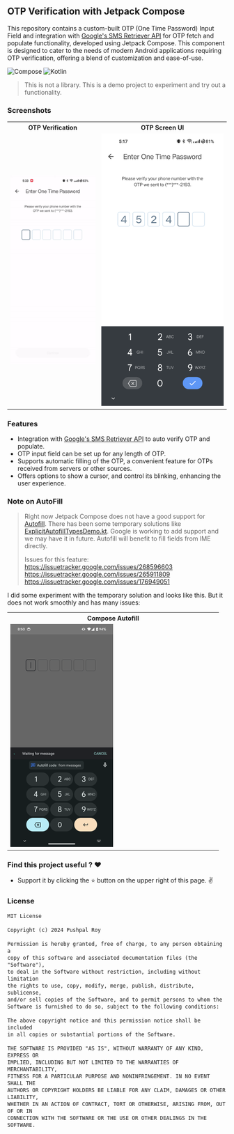 ## OTP Verification with Jetpack Compose

This repository contains a custom-built OTP (One Time Password) Input Field and integration with [Google's SMS Retriever API](https://developers.google.com/identity/sms-retriever/overview)
for OTP fetch and populate functionality, developed using Jetpack Compose. This component is designed to cater to the needs
of modern Android applications requiring OTP verification, offering a blend of customization and ease-of-use.

![Compose](https://img.shields.io/badge/Compose_BOM-1.5.4-blue.svg?color=blue&style=for-the-badge)
![Kotlin](https://img.shields.io/badge/Kotlin-1.9.0-blue.svg?color=blue&style=for-the-badge)

> This is not a library. This is a demo project to experiment and try out a functionality.

### Screenshots

<table style="width:100%">
  <tr>
    <th>OTP Verification</th>
    <th>OTP Screen UI</th>
  </tr>
  <tr>
    <td><img src = "art/screens/otp_verification.gif" width="100%" alt="OTP Verification"/></td>
    <td><img src = "art/screens/otp_ui.png" width="820" alt="OTP Screen UI"/></td>
  </tr>
</table>

### Features
- Integration with [Google's SMS Retriever API](https://developers.google.com/identity/sms-retriever/overview) to auto verify OTP and populate.
- OTP input field can be set up for any length of OTP.
- Supports automatic filling of the OTP, a convenient feature for OTPs received from servers or other sources.
- Offers options to show a cursor, and control its blinking, enhancing the user experience.

### Note on AutoFill

> Right now Jetpack Compose does not have a good support for [Autofill](https://developer.android.com/guide/topics/text/autofill). 
> There has been some temporary solutions like [ExplicitAutofillTypesDemo.kt](https://cs.android.com/androidx/platform/frameworks/support/+/androidx-main:compose/ui/ui/integration-tests/ui-demos/src/main/java/androidx/compose/ui/demos/autofill/ExplicitAutofillTypesDemo.kt).
> Google is working to add support and we may have it in future. Autofill will benefit to fill fields from IME directly.
> 
> Issues for this feature: 
> https://issuetracker.google.com/issues/268596603
> https://issuetracker.google.com/issues/265911809
> https://issuetracker.google.com/issues/176949051

I did some experiment with the temporary solution and looks like this.
But it does not work smoothly and has many issues:

<table style="width:100%">
  <tr>
    <th>Compose Autofill</th>
  </tr>
  <tr>
    <td><img src = "art/screens/otp_autofill.png" width="50%" alt="OTP Autofill"/></td>
  </tr>
</table>


### Find this project useful ? ❤️

- Support it by clicking the ⭐️ button on the upper right of this page. ✌️

### License

```
MIT License

Copyright (c) 2024 Pushpal Roy

Permission is hereby granted, free of charge, to any person obtaining a 
copy of this software and associated documentation files (the "Software"), 
to deal in the Software without restriction, including without limitation 
the rights to use, copy, modify, merge, publish, distribute, sublicense, 
and/or sell copies of the Software, and to permit persons to whom the 
Software is furnished to do so, subject to the following conditions:

The above copyright notice and this permission notice shall be included 
in all copies or substantial portions of the Software.

THE SOFTWARE IS PROVIDED "AS IS", WITHOUT WARRANTY OF ANY KIND, EXPRESS OR 
IMPLIED, INCLUDING BUT NOT LIMITED TO THE WARRANTIES OF MERCHANTABILITY, 
FITNESS FOR A PARTICULAR PURPOSE AND NONINFRINGEMENT. IN NO EVENT SHALL THE 
AUTHORS OR COPYRIGHT HOLDERS BE LIABLE FOR ANY CLAIM, DAMAGES OR OTHER LIABILITY, 
WHETHER IN AN ACTION OF CONTRACT, TORT OR OTHERWISE, ARISING FROM, OUT OF OR IN 
CONNECTION WITH THE SOFTWARE OR THE USE OR OTHER DEALINGS IN THE SOFTWARE.
```